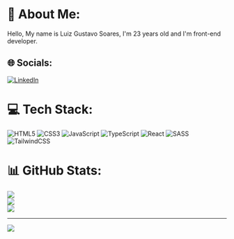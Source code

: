 # 💫 About Me:
Hello, My name is Luiz Gustavo Soares, I'm 23 years old and I'm front-end developer.


## 🌐 Socials:
[![LinkedIn](https://img.shields.io/badge/LinkedIn-%230077B5.svg?logo=linkedin&logoColor=white)](https://linkedin.com/in/https://www.linkedin.com/in/lzsoares/) 

# 💻 Tech Stack:
![HTML5](https://img.shields.io/badge/html5-%23E34F26.svg?style=for-the-badge&logo=html5&logoColor=white) ![CSS3](https://img.shields.io/badge/css3-%231572B6.svg?style=for-the-badge&logo=css3&logoColor=white) ![JavaScript](https://img.shields.io/badge/javascript-%23323330.svg?style=for-the-badge&logo=javascript&logoColor=%23F7DF1E) ![TypeScript](https://img.shields.io/badge/typescript-%23007ACC.svg?style=for-the-badge&logo=typescript&logoColor=white) ![React](https://img.shields.io/badge/react-%2320232a.svg?style=for-the-badge&logo=react&logoColor=%2361DAFB) ![SASS](https://img.shields.io/badge/SASS-hotpink.svg?style=for-the-badge&logo=SASS&logoColor=white) ![TailwindCSS](https://img.shields.io/badge/tailwindcss-%2338B2AC.svg?style=for-the-badge&logo=tailwind-css&logoColor=white)
# 📊 GitHub Stats:
![](https://github-readme-stats.vercel.app/api?username=lzsoares&theme=dark&hide_border=false&include_all_commits=false&count_private=false)<br/>
![](https://github-readme-streak-stats.herokuapp.com/?user=lzsoares&theme=dark&hide_border=false)<br/>
![](https://github-readme-stats.vercel.app/api/top-langs/?username=lzsoares&theme=dark&hide_border=false&include_all_commits=false&count_private=false&layout=compact)

---
[![](https://visitcount.itsvg.in/api?id=lzsoares&icon=0&color=0)](https://visitcount.itsvg.in)
